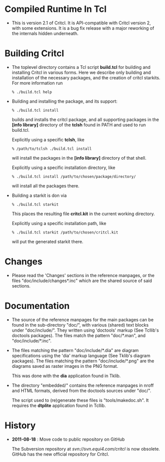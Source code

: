 # Compiled Runtime In Tcl

 *  This is version 2.1 of Critcl. It is API-compatible with Critcl
    version 2, with some extensions. It is a bug fix release with
    a major reworking of the internals hidden underneath.

# Building Critcl

 *  The toplevel directory contains a Tcl script **build.tcl** for
    building and installing Critcl in various forms. Here we describe
    only building and installation of the necessary packages, and the
    creation of critcl starkits. For more information run

    ```% ./build.tcl help```

 *  Building and installing the package, and its support:

    ```% ./build.tcl install```

    builds and installs the critcl package, and all supporting packages
    in the **[info library]** directory of the **tclsh** found in PATH and
    used to run build.tcl.

    Explicitly using a specific **tclsh**, like

    ```% /path/to/tclsh ./build.tcl install```

    will install the packages in the **[info library]** directory of
    that shell.

    Explicitly using a specific installation directory, like

    ```% ./build.tcl install /path/to/chosen/package/directory/```

    will install all the packages there.

 *  Building a starkit is don via

    ```% ./build.tcl starkit```

    This places the resulting file **critcl.kit** in the current
    working directory.

    Explicitly using a specific installation path, like

    ```% ./build.tcl starkit /path/to/chosen/critcl.kit```

    will put the generated starkit there.

# Changes

 *  Please read the 'Changes' sections in the reference manpages, or
    the files "doc/include/changes\*.inc" which are the shared source
    of said sections.

# Documentation

 *  The source of the reference manpages for the main packages can be
    found in the sub-directory "doc/", with various (shared) text blocks
    under "doc/include/". They written using 'doctools' markup (See
    Tcllib's doctools packages). The files match the pattern
    "doc/\*.man", and "doc/include/\*.inc".

 *  The files matching the pattern "doc/include/\*.dia" are diagram
    specifications using the 'dia' markup language (See Tklib's diagram
    packages). The files matching the pattern "doc/include/\*.png" are
    the diagrams saved as raster images in the PNG format.

    This was done with the **dia** application found in Tklib.

 *  The directory "embedded/" contains the reference manpages in nroff
    and HTML formats, derived from the doctools sources under "doc/".

    The script used to (re)generate these files is "tools/makedoc.sh".
    It requires the **dtplite** application found in Tcllib.

# History

 *  **2011-08-18** : Move code to public repository on GitHub

    The Subversion repository at *svn://svn.equi4.com/critcl* is now obsolete.  
    GitHub has the new official repository for Critcl.
